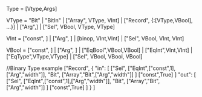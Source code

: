 
Type = [Vtype,Args]

VType = "Bit" 
      | "BitIn"
      | ["Array", VType, VInt]
      | ["Record", {<label>:[VType,VBool], ...}]
      | ["Arg",<key>]
      | ["Sel", VBool, VType, VType]

VInt = ["const", <value>]
     | ["Arg", <key>]
     | [binop, VInt,VInt]
     | ["Sel", VBool, VInt, VInt]

VBool = ["const", <value>]
      | ["Arg", <key>]
      | ["EqBool",VBool,VBool]
      | ["EqInt",VInt,VInt]
      | ["EqType",VType,VType]
      | ["Sel", VBool, VBool, VBool]

//Binary Type example
["Record", {
  "in":
    [
      ["Sel",
        ["EqInt",["const",1],["Arg","width"]],
        "Bit",
        ["Array","Bit",["Arg","width"]]
      ]
      ["const",True]
    ]
  "out":
    [
      ["Sel",
        ["EqInt",["const",1],["Arg","width"]],
        "Bit",
        ["Array","Bit",["Arg","width"]]
      ]
      ["const",True]
    ]
  }
]

          


